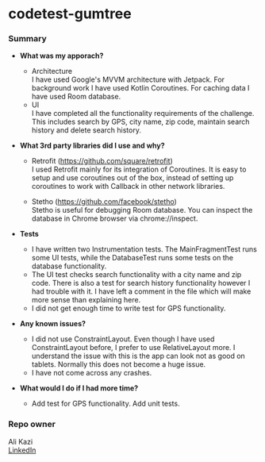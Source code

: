 # codetest-gumtree

### Summary ###

* __What was my apporach?__
    - Architecture  
    I have used Google's MVVM architecture with Jetpack. For background work I have used Kotlin Coroutines. For caching data I have used Room database.
    - UI  
    I have completed all the functionality requirements of the challenge. This includes search by GPS, city name, zip code, maintain search history and delete search history.

* __What 3rd party libraries did I use and why?__
    - Retrofit (https://github.com/square/retrofit)  
    I used Retrofit mainly for its integration of Coroutines. It is easy to setup and use coroutines out of the box, instead of setting up coroutines to work with Callback in other network libraries.
    
    - Stetho (https://github.com/facebook/stetho)  
    Stetho is useful for debugging Room database. You can inspect the database in Chrome browser via chrome://inspect.
    
* __Tests__
    - I have written two Instrumentation tests. The MainFragmentTest runs some UI tests, while the DatabaseTest runs some tests on the database functionality.
    - The UI test checks search functionality with a city name and zip code. There is also a test for search history functionality however I had trouble with it. I have left a comment in the file which will make more sense than explaining here.
    - I did not get enough time to write test for GPS functionality.
    
* __Any known issues?__
    - I did not use ConstraintLayout. Even though I have used ConstraintLayout before, I prefer to use RelativeLayout more. I understand the issue with this is the app can look not as good on tablets. Normally this does not become a huge issue.
    - I have not come across any crashes. 

* __What would I do if I had more time?__
    - Add test for GPS functionality. Add unit tests.

### Repo owner ###

Ali Kazi   
[LinkedIn](linkedin.com/in/mdalikazi)  
